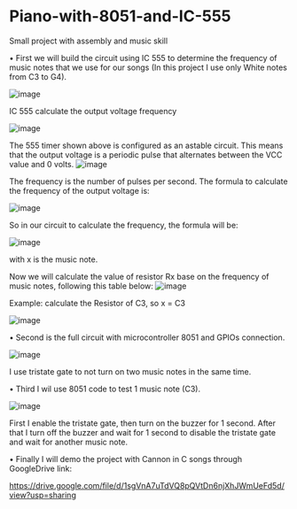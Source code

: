 # Piano-with-8051-and-IC-555
Small project with assembly and music skill

• First we will build the circuit using IC 555 to determine the frequency of music notes that we use for our songs
(In this project I use only White notes from C3 to G4).

![image](https://user-images.githubusercontent.com/104365389/165517091-e6d82bc6-c4d4-473b-b8cb-c6b6077793b9.png)

IC 555 calculate the output voltage frequency

![image](https://user-images.githubusercontent.com/104365389/165499814-e5025105-e0da-4c92-a9a5-f60d3089d9cc.png)

The 555 timer shown above is configured as an astable circuit. This means that the output voltage is a periodic pulse that alternates between the VCC value and 0 volts.
![image](https://user-images.githubusercontent.com/104365389/165500153-e20450ad-cdf5-4c60-9580-70bb7132f939.png)

The frequency is the number of pulses per second. The formula to calculate the frequency of the output voltage is:

![image](https://user-images.githubusercontent.com/104365389/165500538-47bf0ebb-959f-43bc-b3c7-8c25be1451c9.png)

So in our circuit to calculate the frequency, the formula will be:

![image](https://user-images.githubusercontent.com/104365389/165518632-9a6366fc-6075-4470-8cbb-3df3b7145e49.png)

with x is the music note.

Now we will calculate the value of resistor Rx base on the frequency of music notes, following this table below:
![image](https://user-images.githubusercontent.com/104365389/165517789-95b587b1-16bd-40c9-8705-3ab9f558e9c3.png)

Example: calculate the Resistor of C3, so x = C3

![image](https://user-images.githubusercontent.com/104365389/165518513-ffc96137-e7d2-4242-af8b-c8dec84a9e9e.png)

• Second is the full circuit with microcontroller 8051 and GPIOs connection.

![image](https://user-images.githubusercontent.com/104365389/165520619-815d0f3a-c2a8-4286-b953-ad21745448ac.png)

I use tristate gate to not turn on two music notes in the same time.

• Third I wil use 8051 code to test 1 music note (C3).

![image](https://user-images.githubusercontent.com/104365389/165528687-09bb16a1-3c8a-4b8a-b849-f9f747c7352a.png)

First I enable the tristate gate, then turn on the buzzer for 1 second. After that I turn off the buzzer and wait for 1 second to disable the tristate gate and wait for another music note.

• Finally I will demo the project with Cannon in C songs through GoogleDrive link:

https://drive.google.com/file/d/1sgVnA7uTdVQ8pQVtDn6njXhJWmUeFd5d/view?usp=sharing
